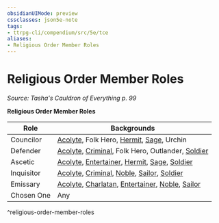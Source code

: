 ```yaml
---
obsidianUIMode: preview
cssclasses: json5e-note
tags:
- ttrpg-cli/compendium/src/5e/tce
aliases:
- Religious Order Member Roles
---
```

# Religious Order Member Roles
*Source: Tasha's Cauldron of Everything p. 99* 

**Religious Order Member Roles**

| Role | Backgrounds |
|------|-------------|
| Councilor | [Acolyte](Інструменти%20ДМ/CLI/backgrounds/acolyte-xphb.md), Folk Hero, [Hermit](Інструменти%20ДМ/CLI/backgrounds/hermit-xphb.md), [Sage](Інструменти%20ДМ/CLI/backgrounds/sage-xphb.md), Urchin |
| Defender | [Acolyte](Інструменти%20ДМ/CLI/backgrounds/acolyte-xphb.md), [Criminal](Інструменти%20ДМ/CLI/backgrounds/criminal-xphb.md), Folk Hero, Outlander, [Soldier](Інструменти%20ДМ/CLI/backgrounds/soldier-xphb.md) |
| Ascetic | [Acolyte](Інструменти%20ДМ/CLI/backgrounds/acolyte-xphb.md), [Entertainer](Інструменти%20ДМ/CLI/backgrounds/entertainer-xphb.md), [Hermit](Інструменти%20ДМ/CLI/backgrounds/hermit-xphb.md), [Sage](Інструменти%20ДМ/CLI/backgrounds/sage-xphb.md), [Soldier](Інструменти%20ДМ/CLI/backgrounds/soldier-xphb.md) |
| Inquisitor | [Acolyte](Інструменти%20ДМ/CLI/backgrounds/acolyte-xphb.md), [Criminal](Інструменти%20ДМ/CLI/backgrounds/criminal-xphb.md), [Noble](Інструменти%20ДМ/CLI/backgrounds/noble-xphb.md), [Sailor](Інструменти%20ДМ/CLI/backgrounds/sailor-xphb.md), [Soldier](Інструменти%20ДМ/CLI/backgrounds/soldier-xphb.md) |
| Emissary | [Acolyte](Інструменти%20ДМ/CLI/backgrounds/acolyte-xphb.md), [Charlatan](Інструменти%20ДМ/CLI/backgrounds/charlatan-xphb.md), [Entertainer](Інструменти%20ДМ/CLI/backgrounds/entertainer-xphb.md), [Noble](Інструменти%20ДМ/CLI/backgrounds/noble-xphb.md), [Sailor](Інструменти%20ДМ/CLI/backgrounds/sailor-xphb.md) |
| Chosen One | Any |
^religious-order-member-roles